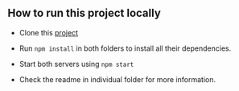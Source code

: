 ## How to run this project locally

- Clone this [project](https://github.com/Babanila/scheduling-app.git)

- Run `npm install` in both folders to install all their dependencies.

- Start both servers using `npm start`

- Check the readme in individual folder for more information.
